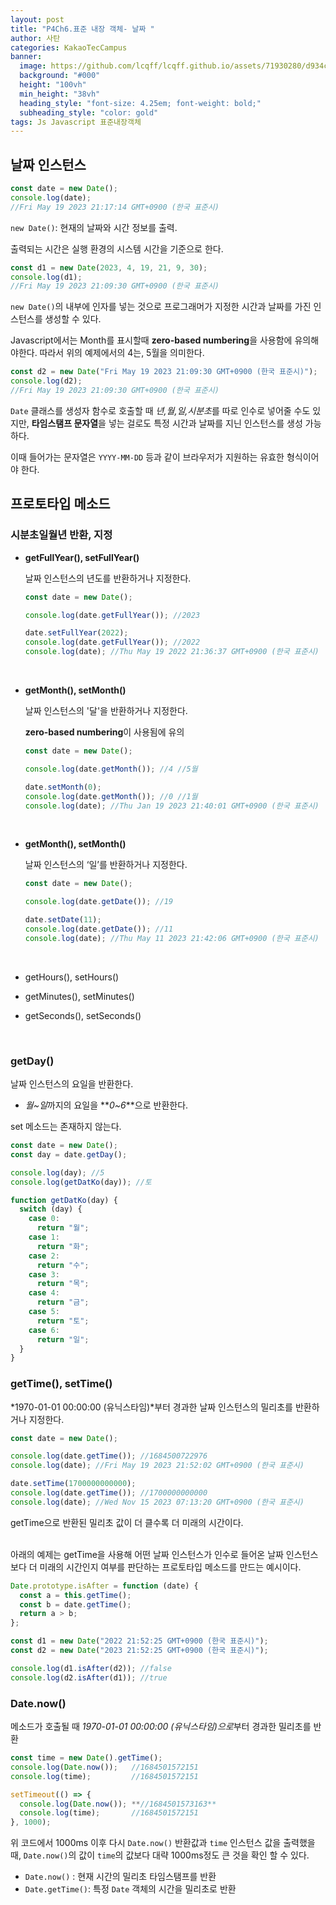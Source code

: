```yaml
---
layout: post
title: "P4Ch6.표준 내장 객체- 날짜 "
author: 사탄
categories: KakaoTecCampus
banner:
  image: https://github.com/lcqff/lcqff.github.io/assets/71930280/d934c63c-ffc1-4223-87f0-1f38eb274471
  background: "#000"
  height: "100vh"
  min_height: "38vh"
  heading_style: "font-size: 4.25em; font-weight: bold;"
  subheading_style: "color: gold"
tags: Js Javascript 표준내장객체
---
```


## 날짜 인스턴스

```jsx
const date = new Date();
console.log(date);
//Fri May 19 2023 21:17:14 GMT+0900 (한국 표준시)
```

`new Date()`: 현재의 날짜와 시간 정보를 출력.

출력되는 시간은 실행 환경의 시스템 시간을 기준으로 한다.
<br/>

```jsx
const d1 = new Date(2023, 4, 19, 21, 9, 30);
console.log(d1);
//Fri May 19 2023 21:09:30 GMT+0900 (한국 표준시)
```

`new Date()`의 내부에 인자를 넣는 것으로 프로그래머가 지정한 시간과 날짜를 가진 인스턴스를 생성할 수 있다.

Javascript에서는 Month를 표시할때 **zero-based numbering**을 사용함에 유의해야한다. 따라서 위의 예제에서의 4는, 5월을 의미한다.
<br/>

```jsx
const d2 = new Date("Fri May 19 2023 21:09:30 GMT+0900 (한국 표준시)");
console.log(d2);
//Fri May 19 2023 21:09:30 GMT+0900 (한국 표준시)
```

`Date` 클래스를 생성자 함수로 호출할 때 *년,월,일,시분초*를 따로 인수로 넣어줄 수도 있지만, **타임스탬프 문자열**을 넣는 걸로도 특정 시간과 날짜를 지닌 인스턴스를 생성 가능하다.

이때 들어가는 문자열은 `YYYY-MM-DD` 등과 같이 브라우저가 지원하는 유효한 형식이어야 한다.

## 프로토타입 메소드

### 시분초일월년 반환, 지정

- **getFullYear(), setFullYear()**

  날짜 인스턴스의 년도를 반환하거나 지정한다.

  ```jsx
  const date = new Date();

  console.log(date.getFullYear()); //2023

  date.setFullYear(2022);
  console.log(date.getFullYear()); //2022
  console.log(date); //Thu May 19 2022 21:36:37 GMT+0900 (한국 표준시)
  ```

  <br/>

- **getMonth(), setMonth()**

  날짜 인스턴스의 '달'을 반환하거나 지정한다.

  **zero-based numbering**이 사용됨에 유의

  ```jsx
  const date = new Date();

  console.log(date.getMonth()); //4 //5월

  date.setMonth(0);
  console.log(date.getMonth()); //0 //1월
  console.log(date); //Thu Jan 19 2023 21:40:01 GMT+0900 (한국 표준시)
  ```

  <br/>

- **getMonth(), setMonth()**

  날짜 인스턴스의 ‘일’를 반환하거나 지정한다.

  ```jsx
  const date = new Date();

  console.log(date.getDate()); //19

  date.setDate(11);
  console.log(date.getDate()); //11
  console.log(date); //Thu May 11 2023 21:42:06 GMT+0900 (한국 표준시)
  ```

  <br/>

- getHours(), setHours()
- getMinutes(), setMinutes()
- getSeconds(), setSeconds()

<br/>

### **getDay()**

날짜 인스턴스의 요일을 반환한다.

- *월~일*까지의 요일을 **_0~6_**으로 반환한다.

set 메소드는 존재하지 않는다.

```jsx
const date = new Date();
const day = date.getDay();

console.log(day); //5
console.log(getDatKo(day)); //토

function getDatKo(day) {
  switch (day) {
    case 0:
      return "월";
    case 1:
      return "화";
    case 2:
      return "수";
    case 3:
      return "목";
    case 4:
      return "금";
    case 5:
      return "토";
    case 6:
      return "일";
  }
}
```

### getTime(), setTime()

*1970-01-01 00:00:00 (유닉스타임)*부터 경과한 날짜 인스턴스의 밀리초를 반환하거나 지정한다.

```jsx
const date = new Date();

console.log(date.getTime()); //1684500722976
console.log(date); //Fri May 19 2023 21:52:02 GMT+0900 (한국 표준시)

date.setTime(1700000000000);
console.log(date.getTime()); //1700000000000
console.log(date); //Wed Nov 15 2023 07:13:20 GMT+0900 (한국 표준시)
```

getTime으로 반환된 밀리초 값이 더 클수록 더 미래의 시간이다.

<br/>
아래의 예제는 getTime을 사용해 어떤 날짜 인스턴스가 인수로 들어온 날짜 인스턴스보다 더 미래의 시간인지 여부를 판단하는 프로토타입 메소드를 만드는 예시이다.

```jsx
Date.prototype.isAfter = function (date) {
  const a = this.getTime();
  const b = date.getTime();
  return a > b;
};

const d1 = new Date("2022 21:52:25 GMT+0900 (한국 표준시)");
const d2 = new Date("2023 21:52:25 GMT+0900 (한국 표준시)");

console.log(d1.isAfter(d2)); //false
console.log(d2.isAfter(d1)); //true
```

### Date.now()

메소드가 호출될 때 *1970-01-01 00:00:00 (유닉스타임)으로*부터 경과한 밀리초를 반환

```jsx
const time = new Date().getTime();
console.log(Date.now());   //1684501572151
console.log(time);         //1684501572151

setTimeout(() => {
  console.log(Date.now()); **//1684501573163**
  console.log(time);       //1684501572151
}, 1000);
```

위 코드에서 1000ms 이후 다시 `Date.now()` 반환값과 `time` 인스턴스 값을 출력했을 때, `Date.now()`의 값이 `time`의 값보다 대략 1000ms정도 큰 것을 확인 할 수 있다.

- `Date.now()` : 현재 시간의 밀리초 타임스탬프를 반환
- `Date.getTime()`: 특정 `Date` 객체의 시간을 밀리초로 반환
